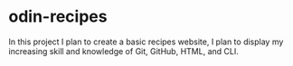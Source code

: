 # odin-recipes
In this project I plan to create a basic recipes website, I plan to display my increasing skill and knowledge of Git, GitHub, HTML, and CLI. 